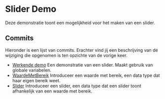 # Slider Demo
Deze demonstratie toont een mogelijkheid voor het maken van een slider.

## Commits
Hieronder is een lijst van commits. Erachter vind jij een beschrijving van de wijziging die opgenomen is ten opzichte van de vorige keer.

* [Werkende demo](https://github.com/seba-dt-2019/huiswerk-dvberkel/tree/0d68c30e3976fe5b964f8d2effc64093700dafd3/slider_demo) Een demonstratie van een slider. Maakt gebruik van globale variabelen.
* [WaardeMetBereik](https://github.com/seba-dt-2019/huiswerk-dvberkel/tree/a6bac3a10fcc7dee5416965669d90ffc9f3809a2/slider_demo) Introduceer een waarde met bereik, een data type dat haar eigen bereik weet.
* [Slider](https://github.com/seba-dt-2019/huiswerk-dvberkel/tree/554958167d5d8054899b96d4a315ef6ea5441e9c/slider_demo) Introduceer een slider, een data type dat een slider toont afhankelijk van een waarde met bereik.
